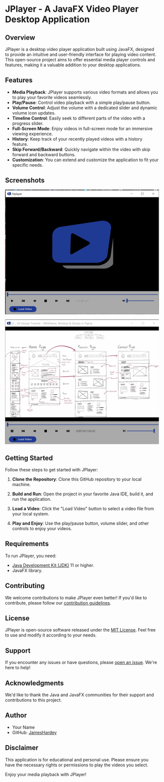 # JPlayer - A JavaFX Video Player Desktop Application

## Overview
JPlayer is a desktop video player application built using JavaFX, designed to provide an intuitive and user-friendly interface for playing video content. This open-source project aims to offer essential media player controls and features, making it a valuable addition to your desktop applications.

## Features
- **Media Playback**: JPlayer supports various video formats and allows you to play your favorite videos seamlessly.
- **Play/Pause**: Control video playback with a simple play/pause button.
- **Volume Control**: Adjust the volume with a dedicated slider and dynamic volume icon updates.
- **Timeline Control**: Easily seek to different parts of the video with a progress slider.
- **Full-Screen Mode**: Enjoy videos in full-screen mode for an immersive viewing experience.
- **History**: Keep track of your recently played videos with a history feature.
- **Skip Forward/Backward**: Quickly navigate within the video with skip forward and backward buttons.
- **Customization**: You can extend and customize the application to fit your specific needs.

## Screenshots
![Screenshot 1](./screenshots/Jplayer.png)


![Screenshot 1](./screenshots/Jplayer2.png)


## Getting Started
Follow these steps to get started with JPlayer:

1. **Clone the Repository**: Clone this GitHub repository to your local machine.

2. **Build and Run**: Open the project in your favorite Java IDE, build it, and run the application.

3. **Load a Video**: Click the "Load Video" button to select a video file from your local system.

4. **Play and Enjoy**: Use the play/pause button, volume slider, and other controls to enjoy your videos.

## Requirements
To run JPlayer, you need:

- [Java Development Kit (JDK)](https://www.oracle.com/java/technologies/javase-downloads.html) 11 or higher.
- JavaFX library.

## Contributing
We welcome contributions to make JPlayer even better! If you'd like to contribute, please follow our [contribution guidelines](CONTRIBUTING.md).

## License
JPlayer is open-source software released under the [MIT License](LICENSE). Feel free to use and modify it according to your needs.

## Support
If you encounter any issues or have questions, please [open an issue](https://github.com/JamesHardey/JPlayer/issues). We're here to help!

## Acknowledgments
We'd like to thank the Java and JavaFX communities for their support and contributions to this project.

## Author
- Your Name
- GitHub: [JamesHardey](https://github.com/JamesHardey)

## Disclaimer
This application is for educational and personal use. Please ensure you have the necessary rights or permissions to play the videos you select.

Enjoy your media playback with JPlayer!

